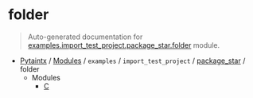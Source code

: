 # folder

> Auto-generated documentation for [examples.import_test_project.package_star.folder](../../../../../examples/import_test_project/package_star/folder/__init__.py) module.

- [Pytaintx](../../../../README.md#pytaintx-index) / [Modules](../../../../README.md#pytaintx-modules) / `examples` / `import_test_project` / [package_star](../index.md#package_star) / folder
    - Modules
        - [C](C.md#c)
